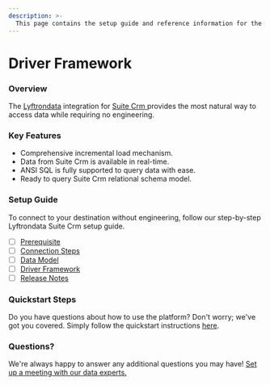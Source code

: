 ```yaml
---
description: >-
  This page contains the setup guide and reference information for the Suite Crm source connector.
---
```


# Driver Framework

### Overview

The [Lyftrondata](https://www.lyftrondata.com/) integration for [Suite Crm](https://www.lyftrondata.com/integration/suite-crm/)[ ](https://www.lyftrondata.com/integration/suite-crm/)provides the most natural way to access data while requiring no engineering.

### Key Features

* Comprehensive incremental load mechanism.
* Data from Suite Crm is available in real-time.&#x20;
* ANSI SQL is fully supported to query data with ease.
* Ready to query Suite Crm relational schema model.

### Setup Guide

To connect to your destination without engineering, follow our step-by-step Lyftrondata Suite Crm setup guide.

* [ ] [Prerequisite](../../sales-analytics/suite-crm/prerequisite.md)
* [ ] [Connection Steps](../../sales-analytics/suite-crm/connection-steps.md)
* [ ] [Data Model](../../sales-analytics/suite-crm/data-model/)
* [ ] [Driver Framework](../../sales-analytics/suite-crm/driver-framework/)
* [ ] [Release Notes](../../sales-analytics/suite-crm/release-notes.md)

### Quickstart Steps

Do you have questions about how to use the platform? Don't worry; we've got you covered. Simply follow the quickstart instructions [here](../../../quickstart-steps.md).

### Questions? <a href="#questions" id="questions"></a>

We're always happy to answer any additional questions you may have! [Set up a meeting with our data experts.](https://www.lyftrondata.com/book-a-meeting/)


